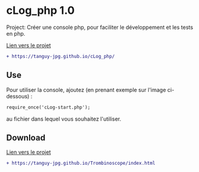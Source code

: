 # cLog_php 1.0

Project: Créer une console php, pour faciliter le développement et les tests en php.

[Lien vers le projet](https://tanguy-jpg.github.io/cLog_php/)


```diff
+ https://tanguy-jpg.github.io/cLog_php/

```

## Use

Pour utiliser la console, ajoutez (en prenant exemple sur l'image ci-dessous) :

```diff
require_once('cLog-start.php');

```
au fichier dans lequel vous souhaitez l'utiliser.

## Download

[Lien vers le projet](https://tanguy-jpg.github.io/Trombinoscope/index.html)

```diff
+ https://tanguy-jpg.github.io/Trombinoscope/index.html

```
